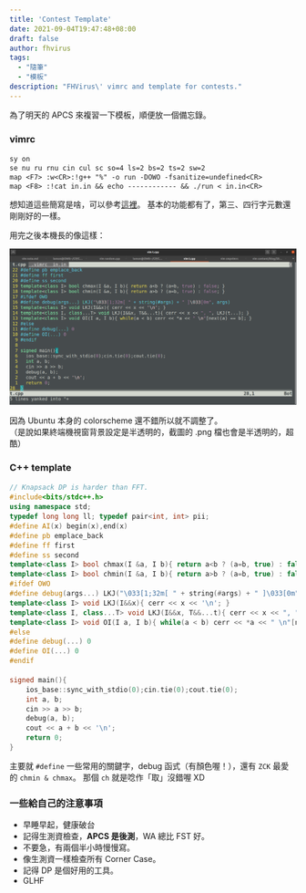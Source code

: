 ```yaml
---
title: 'Contest Template'
date: 2021-09-04T19:47:48+08:00
draft: false
author: fhvirus
tags:
  - "隨筆"
  - "模板"
description: "FHVirus\' vimrc and template for contests."
---
```


為了明天的 APCS 來複習一下模板，順便放一個備忘錄。

<!--more-->

### vimrc

```vim
sy on
se nu ru rnu cin cul sc so=4 ls=2 bs=2 ts=2 sw=2
map <F7> :w<CR>:!g++ "%" -o run -DOWO -fsanitize=undefined<CR>
map <F8> :!cat in.in && echo ------------ && ./run < in.in<CR>
```

想知道這些簡寫是啥，可以參考[這裡](https://vimhelp.org/options.txt.html)。
基本的功能都有了，第三、四行字元數還剛剛好的一樣。

用完之後本機長的像這樣：

![screenshot](screenshot.png)

因為 Ubuntu 本身的 colorscheme 還不錯所以就不調整了。  
（是說如果終端機視窗背景設定是半透明的，截圖的 .png 檔也會是半透明的，超酷）

### C++ template

```cpp
// Knapsack DP is harder than FFT.
#include<bits/stdc++.h>
using namespace std;
typedef long long ll; typedef pair<int, int> pii;
#define AI(x) begin(x),end(x)
#define pb emplace_back
#define ff first
#define ss second
template<class I> bool chmax(I &a, I b){ return a<b ? (a=b, true) : false; }
template<class I> bool chmin(I &a, I b){ return a>b ? (a=b, true) : false; }
#ifdef OWO
#define debug(args...) LKJ("\033[1;32m[ " + string(#args) + " ]\033[0m", args)
template<class I> void LKJ(I&&x){ cerr << x << '\n'; }
template<class I, class...T> void LKJ(I&&x, T&&...t){ cerr << x << ", ", LKJ(t...); }
template<class I> void OI(I a, I b){ while(a < b) cerr << *a << " \n"[next(a) == b]; }
#else
#define debug(...) 0
#define OI(...) 0
#endif

signed main(){
	ios_base::sync_with_stdio(0);cin.tie(0);cout.tie(0);
	int a, b;
	cin >> a >> b;
	debug(a, b);
	cout << a + b << '\n';
	return 0;
}
```

主要就 `#define` 一些常用的關鍵字，debug 函式（有顏色喔！），還有 `ZCK` 最愛的 `chmin & chmax`。
那個 `ch` 就是唸作「取」沒錯喔 XD

### 一些給自己的注意事項

- 早睡早起，健康破台
- 記得生測資檢查，**APCS 是後測**，WA 總比 FST 好。
- 不要急，有兩個半小時慢慢寫。
- 像生測資一樣檢查所有 Corner Case。
- 記得 DP 是個好用的工具。
- GLHF
